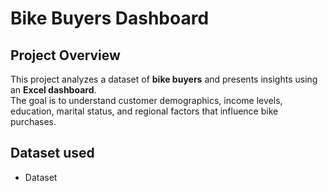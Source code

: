 # Bike Buyers Dashboard  

## Project Overview  
This project analyzes a dataset of **bike buyers** and presents insights using an **Excel dashboard**.  
The goal is to understand customer demographics, income levels, education, marital status, and regional factors that influence bike purchases.  


## Dataset used
- <a herf="https://github.com/Neha-sam/Bike-Buyers-Dashboard-/blob/main/Bike_buyers%20dataset.xlsx">Dataset</a>
